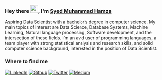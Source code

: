 ### Hey there <img src="https://media.giphy.com/media/hvRJCLFzcasrR4ia7z/giphy.gif" width="25px">, I'm [Syed Muhammad Hamza](https://syedmuhammadhamza.github.io/Hamza_Portfolio/)
<p>Aspiring Data Scientist with a bachelor’s degree in computer science. My main topics of interest are Data Science, Database Systems, Machine Learning, Natural language processing, Software development, and the intersection of these fields. I’m an avid user of programming languages, a team player with strong statistical analysis and research skills, and solid computer science background, interested in the position of Data Scientist.</p>

<h3>Where to find me</h3>
<a href="https://www.linkedin.com/in/sm-hamza/" target="_blank"><img alt="LinkedIn" src="https://img.shields.io/badge/linkedin-%230077B5.svg?&style=for-the-badge&logo=linkedin&logoColor=white" /></a> <a href="https://github.com/SyedMuhammadHamza" target="_blank"><img alt="Github" src="https://img.shields.io/badge/GitHub-%2312100E.svg?&style=for-the-badge&logo=Github&logoColor=white" /></a> <a href="https://twitter.com/Bitstsunami" target="_blank"><img alt="Twitter" src="https://img.shields.io/badge/twitter-%231DA1F2.svg?&style=for-the-badge&logo=twitter&logoColor=white" /></a> <a href="https://medium.com/@syedmuhammadhamza_23687" target="_blank"><img alt="Medium" src="https://img.shields.io/badge/medium-%2312100E.svg?&style=for-the-badge&logo=medium&logoColor=white" /></a>
